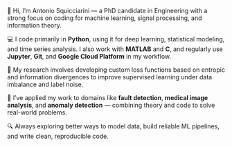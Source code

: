 👋 Hi, I’m Antonio Squicciarini — a PhD candidate in Engineering with a strong focus on coding for machine learning, signal processing, and information theory.

💻 I code primarily in **Python**, using it for deep learning, statistical modeling, and time series analysis. I also work with **MATLAB** and **C**, and regularly use **Jupyter**, **Git**, and **Google Cloud Platform** in my workflow.

🧠 My research involves developing custom loss functions based on entropic and information divergences to improve supervised learning under data imbalance and label noise.

🧪 I’ve applied my work to domains like **fault detection**, **medical image analysis**, and **anomaly detection** — combining theory and code to solve real-world problems.

🔍 Always exploring better ways to model data, build reliable ML pipelines, and write clean, reproducible code.

<!--
**antosquicciarini/antosquicciarini** is a ✨ _special_ ✨ repository because its `README.md` (this file) appears on your GitHub profile.

Here are some ideas to get you started:

- 🔭 I’m currently working on ...
- 🌱 I’m currently learning ...
- 👯 I’m looking to collaborate on ...
- 🤔 I’m looking for help with ...
- 💬 Ask me about ...
- 📫 How to reach me: ...
- 😄 Pronouns: ...
- ⚡ Fun fact: ...
-->
